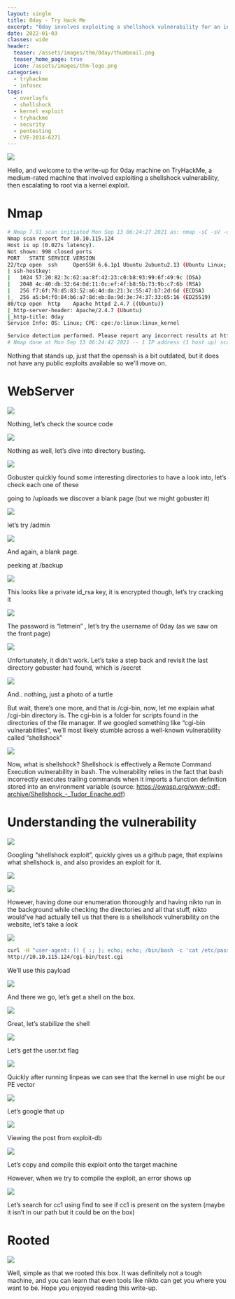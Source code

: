 ```yaml
---
layout: single
title: 0day - Try Hack Me
excerpt: "0day involves exploiting a shellshock vulnerability for an initial foothold, then escalating to root via a kernel exploit."
date: 2022-01-03
classes: wide
header:
  teaser: /assets/images/thm/0day/thumbnail.png
  teaser_home_page: true
  icon: /assets/images/thm-logo.png
categories:
  - tryhackme
  - infosec
tags:  
  - overlayfs
  - shellshock
  - kernel exploit
  - tryhackme
  - security
  - pentesting
  - CVE-2014-6271
---
```



![](/assets/images/thm/0day/1.png)

Hello, and welcome to the write-up for 0day machine on TryHackMe, a medium-rated machine that involved exploiting a shellshock vulnerability, then escalating to root via a kernel exploit.

# Nmap

```bash
# Nmap 7.91 scan initiated Mon Sep 13 06:24:27 2021 as: nmap -sC -sV -oN nmap/0day 10.10.115.124
Nmap scan report for 10.10.115.124
Host is up (0.027s latency).
Not shown: 998 closed ports
PORT   STATE SERVICE VERSION
22/tcp open  ssh     OpenSSH 6.6.1p1 Ubuntu 2ubuntu2.13 (Ubuntu Linux; protocol 2.0)
| ssh-hostkey: 
|   1024 57:20:82:3c:62:aa:8f:42:23:c0:b8:93:99:6f:49:9c (DSA)
|   2048 4c:40:db:32:64:0d:11:0c:ef:4f:b8:5b:73:9b:c7:6b (RSA)
|   256 f7:6f:78:d5:83:52:a6:4d:da:21:3c:55:47:b7:2d:6d (ECDSA)
|_  256 a5:b4:f0:84:b6:a7:8d:eb:0a:9d:3e:74:37:33:65:16 (ED25519)
80/tcp open  http    Apache httpd 2.4.7 ((Ubuntu))
|_http-server-header: Apache/2.4.7 (Ubuntu)
|_http-title: 0day
Service Info: OS: Linux; CPE: cpe:/o:linux:linux_kernel

Service detection performed. Please report any incorrect results at https://nmap.org/submit/ .
# Nmap done at Mon Sep 13 06:24:42 2021 -- 1 IP address (1 host up) scanned in 15.35 seconds
```

Nothing that stands up, just that the openssh is a bit outdated, but it does not have any public exploits available so we'll move on.

# WebServer

![](/assets/images/thm/0day/2.png)

Nothing, let’s check the source code

![](/assets/images/thm/0day/3.png)

Nothing as well, let’s dive into directory busting.

![](/assets/images/thm/0day/4.png)

Gobuster quickly found some interesting directories to have a look into, let’s check each one of these

going to /uploads we discover a blank page (but we might gobuster it)

![](/assets/images/thm/0day/5.png)

let’s try /admin

![](/assets/images/thm/0day/6.png)

And again, a blank page.

peeking at /backup

![](/assets/images/thm/0day/7.png)

This looks like a private id_rsa key, it is encrypted though, let’s try cracking it

![](/assets/images/thm/0day/8.png)

The password is “letmein” , let’s try the username of 0day (as we saw on the front page)

![](/assets/images/thm/0day/9.png)

Unfortunately, it didn’t work. Let’s take a step back and revisit the last directory gobuster had found, which is /secret

![](/assets/images/thm/0day/10.png)

And.. nothing, just a photo of a turtle

But wait, there’s one more, and that is /cgi-bin, now, let me explain what /cgi-bin directory is. The cgi-bin is a folder for scripts found in the directories of the file manager. If we googled something like “cgi-bin vulnerabilities”, we’ll most likely stumble across a well-known vulnerability called “shellshock”

![](/assets/images/thm/0day/11.png)

Now, what is shellshock? Shellshock is effectively a Remote Command Execution vulnerability in bash. The vulnerability relies in the fact that bash incorrectly executes trailing commands when it imports a function definition stored into an environment variable (source: https://owasp.org/www-pdf-archive/Shellshock_-_Tudor_Enache.pdf)

# Understanding the vulnerability

![](/assets/images/thm/0day/12.png)

Googling “shellshock exploit”, quickly gives us a github page, that explains what shellshock is, and also provides an exploit for it.

![](/assets/images/thm/0day/13.png)

![](/assets/images/thm/0day/14.png)

However, having done our enumeration thoroughly and having nikto run in the background while checking the directories and all that stuff, nikto would've had actually tell us that there is a shellshock vulnerability on the website, let’s take a look

![](/assets/images/thm/0day/15.png)

```bash
curl -H "user-agent: () { :; }; echo; echo; /bin/bash -c 'cat /etc/passwd'" \                                                                                                                  1 ⨯
http://10.10.115.124/cgi-bin/test.cgi
```

We’ll use this payload

![](/assets/images/thm/0day/16.png)

And there we go, let’s get a shell on the box.

![](/assets/images/thm/0day/17.png)

Great, let’s stabilize the shell

![](/assets/images/thm/0day/18.png)

Let’s get the user.txt flag

![](/assets/images/thm/0day/19.png)

Quickly after running linpeas we can see that the kernel in use might be our PE vector

![](/assets/images/thm/0day/20.png)

Let’s google that up

![](/assets/images/thm/0day/21.png)

Viewing the post from exploit-db

![](/assets/images/thm/0day/22.png)

Let’s copy and compile this exploit onto the target machine

However, when we try to compile the exploit, an error shows up

![](/assets/images/thm/0day/23.png)

Let’s search for cc1 using find to see if cc1 is present on the system (maybe it isn’t in our path but it could be on the box)

# Rooted

![](/assets/images/thm/0day/24.png)

Well, simple as that we rooted this box. It was definitely not a tough machine, and you can learn that even tools like nikto can get you where you want to be. Hope you enjoyed reading this write-up.
